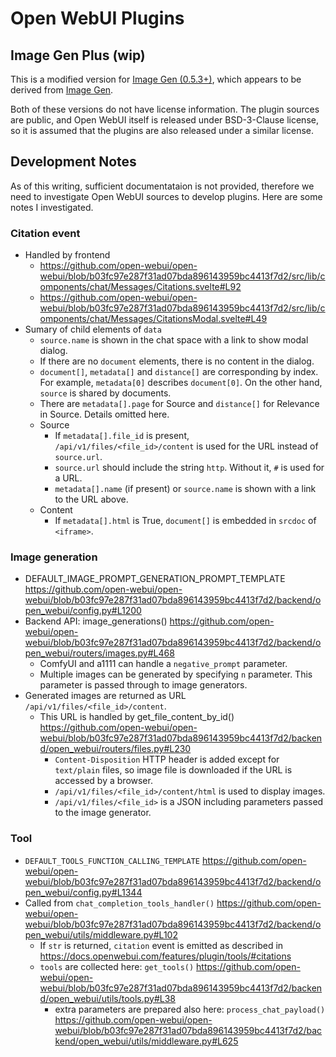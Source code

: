 # Open WebUI Plugins

## Image Gen Plus (wip)

This is a modified version for [Image Gen (0.5.3+)](https://openwebui.com/t/justinrahb/image_gen), which appears to be derived from [Image Gen](https://openwebui.com/t/jayhay123/image_gen).

Both of these versions do not have license information. The plugin sources are public, and Open WebUI itself is released under BSD-3-Clause license, so it is assumed that the plugins are also released under a similar license.

## Development Notes

As of this writing, sufficient documentataion is not provided, therefore we need to investigate Open WebUI sources to develop plugins. Here are some notes I investigated.

### Citation event

* Handled by frontend
  * https://github.com/open-webui/open-webui/blob/b03fc97e287f31ad07bda896143959bc4413f7d2/src/lib/components/chat/Messages/Citations.svelte#L92
  * https://github.com/open-webui/open-webui/blob/b03fc97e287f31ad07bda896143959bc4413f7d2/src/lib/components/chat/Messages/CitationsModal.svelte#L49
* Sumary of child elements of `data`
  * `source.name` is shown in the chat space with a link to show modal dialog.
  * If there are no `document` elements, there is no content in the dialog.
  * `document[]`, `metadata[]` and `distance[]` are corresponding by index. For example, `metadata[0]` describes `document[0]`. On the other hand, `source` is shared by documents.
  * There are `metadata[].page` for Source and `distance[]` for Relevance in Source. Details omitted here.
  * Source
    * If `metadata[].file_id` is present, `/api/v1/files/<file_id>/content` is used for the URL instead of `source.url`.
    * `source.url` should include the string `http`. Without it, `#` is used for a URL.
    * `metadata[].name` (if present) or `source.name` is shown with a link to the URL above.
  * Content
    * If `metadata[].html` is True, `document[]` is embedded in `srcdoc` of `<iframe>`.

### Image generation

* DEFAULT_IMAGE_PROMPT_GENERATION_PROMPT_TEMPLATE
https://github.com/open-webui/open-webui/blob/b03fc97e287f31ad07bda896143959bc4413f7d2/backend/open_webui/config.py#L1200
* Backend API: image_generations()
https://github.com/open-webui/open-webui/blob/b03fc97e287f31ad07bda896143959bc4413f7d2/backend/open_webui/routers/images.py#L468
  * ComfyUI and a1111 can handle a `negative_prompt` parameter.
  * Multiple images can be generated by specifying `n` parameter. This parameter is passed through to image generators.
* Generated images are returned as URL `/api/v1/files/<file_id>/content`.
  * This URL is handled by get_file_content_by_id() https://github.com/open-webui/open-webui/blob/b03fc97e287f31ad07bda896143959bc4413f7d2/backend/open_webui/routers/files.py#L230
    * `Content-Disposition` HTTP header is added except for `text/plain` files, so image file is downloaded if the URL is accessed by a browser.
    * `/api/v1/files/<file_id>/content/html` is used to display images.
    * `/api/v1/files/<file_id>` is a JSON including parameters passed to the image generator.

### Tool

* `DEFAULT_TOOLS_FUNCTION_CALLING_TEMPLATE`
https://github.com/open-webui/open-webui/blob/b03fc97e287f31ad07bda896143959bc4413f7d2/backend/open_webui/config.py#L1344
* Called from `chat_completion_tools_handler()`
https://github.com/open-webui/open-webui/blob/b03fc97e287f31ad07bda896143959bc4413f7d2/backend/open_webui/utils/middleware.py#L102
  * If `str` is returned, `citation` event is emitted as described in https://docs.openwebui.com/features/plugin/tools/#citations
  * `tools` are collected here: `get_tools()` https://github.com/open-webui/open-webui/blob/b03fc97e287f31ad07bda896143959bc4413f7d2/backend/open_webui/utils/tools.py#L38
    * extra parameters are prepared also here: `process_chat_payload()` https://github.com/open-webui/open-webui/blob/b03fc97e287f31ad07bda896143959bc4413f7d2/backend/open_webui/utils/middleware.py#L625